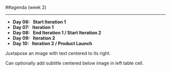 <!-- .slide: data-background="resources/footer.svg" data-background-size="contain" data-background-position="bottom"  -->

##agenda (week 2)
- - -
* **Day 06:&nbsp;&nbsp;&nbsp;Start Iteration 1**
* **Day 07:&nbsp;&nbsp;&nbsp;Iteration 1**
* **Day 08:&nbsp;&nbsp;&nbsp;End Iteration 1 / Start Iteration 2**
* **Day 09:&nbsp;&nbsp;&nbsp;Iteration 2**
* **Day 10:&nbsp;&nbsp;&nbsp;Iteration 2 / Product Launch**


<aside class="notes">
  <p>
    Juxtapose an image with text centered to its right.
  </p>
  <p>
    Can optionally add subtitle centered below image in left table cell.
  </p>
</aside>
